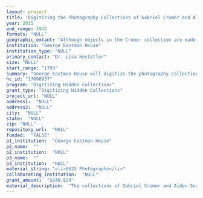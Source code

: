 ```yaml
--- 
layout: project 
title: "Digitizing the Photography Collections of Gabriel Cromer and Alden Scott Boyer at George Eastman House"
year: 2015
end_range: 1942
formats: "NULL"
geographic_extant: "Although objects in the Cromer collection are made primarily by French photographers, they depict scenes not only in France but throughout Europe and beyond. The Boyer collection contains items that represent a wider geographic scope and includes a significant number of photographs made in England, France and the Americas."
institution: "George Eastman House"
institution_type: "NULL"
primary_contact: "Dr. Lisa Hostetler"
size: "NULL"
start_range: "1793"
summary: "George Eastman House will digitize the photography collections of Gabriel Cromer and Alden Scott Boyer. These materials comprise the foundation upon which our internationally recognized photography collection was built. Approximately 6,625 items will be made freely available to the public through online access. These collections provide a wealth of primary source materials for scholars and others interested in nineteenth-century French, British and American photography, as .well as the history of photography. Digitization and online access will increase public awareness of these collections, will facilitate free access to the materials from anywhere in the world, and will maximize staff efficiency. Funds are requested to hire four individuals whose sole responsibility will be to digitize and catalog photographic objects from these collections and to assure free access through the museum's website. Grant funds are also requested for necessary equipment rental."
hc_id: "17098937"
program: "Digitizing Hidden Collections"
grant_type: "Digitizing Hidden Collections"
project_url: "NULL"
address1:  "NULL"
address2:  "NULL"
city:  "NULL"
state:  "NULL"
zip: "NULL"
repository_url:  "NULL"
funded:  "FALSE"
p1_institution:  "George Eastman House"
p2_name:  ""
p2_institution:  "NULL"
p3_name:  ""
p3_institution:  "NULL"
material_string: "<li>6625 Photographs</li>"
collaborating_institution:  "NULL"
grant_amount:  "$249,829"
material_description:  "The collections of Gabriel Cromer and Alden Scott Boyer form two of George Eastman House's three core collections. \n\n\n\nThe Gabriel Cromer collection was originally acquired by the Eastman Kodak Company in 1939, ten years before George Eastman House opened its doors to the public. Cromer was a French lawyer-turned-photographer and collector who focused on objects related to nineteenth-century French photography, including photographs, books, and apparatus, as well as less-often collected items such as pre-photographic engravings and cartoons related to photography. Following Cromer's death in 1934, his widow, who was concerned over the growing threat of war in Europe, sold his collection to Dr. Walter Clark, head of Kodak's Research Laboratories. The collection was added to the company's Eastman Historical Photographic Collection (EHPC) and comprised its largest and most significant part. Kodak hired Beaumont Newhall to catalog the collection. In 1948, the EHPC was transferred to George Eastman House, and Newhall, previously a librarian at the Museum of Modern Art (New York) who had organized exhibitions on photography, was named the museum's first curator of photography. \n\n\n\nAlden Scott Boyer donated his collection to George Eastman House on April 27, 1951. Boyer was a wealthy perfume manufacturer based in Chicago whose collecting interests included photography, as well as slot machines and high-wheeled bicycles. Like Cromer, Boyer's collection consisted not only of photographs but also an extensive library of books and cameras. Chiefly concerned with nineteenth-century photography, Boyer's collection embraced many of the photographers championed by Newhall in his landmark publication Photography 1839-1937. These photographers included Julia Margaret Cameron, Hill and Adamson, and additional materials from lesser known photographers such as Fischer & Brothers (early views of the U.S. Naval Academy) and others."
---
```

